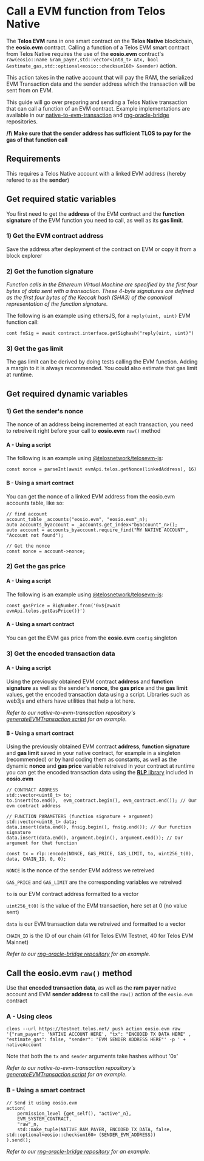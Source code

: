 # Call a EVM function from Telos Native

The __Telos EVM__ runs in one smart contract on the __Telos Native__ blockchain, the __eosio.evm__ contract.
Calling a function of a Telos EVM smart contract from Telos Native requires the use of the __eosio.evm__ contract's `raw(eosio::name &ram_payer,std::vector<int8_t> &tx, bool &estimate_gas,std::optional<eosio::checksum160> &sender)` action.

This action takes in the native account that will pay the RAM, the serialized EVM Transaction data and the sender address which the transaction will be sent from on EVM.

This guide will go over preparing and sending a Telos Native transaction that can call a function of an EVM contract. Example implementations are available in our [native-to-evm-transaction](https://github.com/telosnetwork/native-to-evm-transaction) and [rng-oracle-bridge](https://github.com/telosnetwork/rng-oracle-bridge) repositories.

__/!\ Make sure that the sender address has sufficient TLOS to pay for the gas of that function call__

## Requirements

This requires a Telos Native account with a linked EVM address (hereby refered to as the __sender__)

## Get required static variables

You first need to get the __address__ of the EVM contract and the __function signature__ of the EVM function you need to call, as well as its __gas limit__.

### 1) Get the EVM contract address

Save the address after deployment of the contract on EVM or copy it from a block explorer

### 2) Get the function signature

_Function calls in the Ethereum Virtual Machine are specified by the first four bytes of data sent with a transaction. These 4-byte signatures are defined as the first four bytes of the Keccak hash (SHA3) of the canonical representation of the function signature._

The following is an example using ethersJS, for a `reply(uint, uint)` EVM function call:

`cont fnSig = await contract.interface.getSighash("reply(uint, uint)")`

### 3) Get the gas limit

The gas limit can be derived by doing tests calling the EVM function. Adding a margin to it is always recommended.
You could also estimate that gas limit at runtime.

## Get required dynamic variables

### 1) Get the sender's nonce

The nonce of an address being incremented at each transaction, you need to retreive it right before your call to __eosio.evm__ `raw()` method

#### A - Using a script

The following is an example using [@telosnetwork/telosevm-js](https://github.com/telosnetwork/telosevm-js):

`const nonce = parseInt(await evmApi.telos.getNonce(linkedAddress), 16)`

#### B - Using a smart contract

You can get the nonce of a linked EVM address from the eosio.evm accounts table, like so:

```
// find account
account_table _accounts("eosio.evm", "eosio.evm"_n);
auto accounts_byaccount = _accounts.get_index<"byaccount"_n>();
auto account = accounts_byaccount.require_find("MY NATIVE ACCOUNT", "Account not found");

// Get the nonce
const nonce = account->nonce;
```

### 2) Get the gas price

#### A - Using a script

The following is an example using [@telosnetwork/telosevm-js](https://github.com/telosnetwork/telosevm-js):

`const gasPrice = BigNumber.from('0x${await evmApi.telos.getGasPrice()}')`

#### A - Using a smart contract

You can get the EVM gas price from the __eosio.evm__ `config` singleton

### 3) Get the encoded transaction data

#### A - Using a script

Using the previously obtained EVM contract __address__ and __function signature__ as well as the sender's __nonce__, the __gas price__ and the __gas limit__ values, get the encoded transaction data using a script. Libraries such as web3js and ethers have utilities that help a lot here.

_Refer to our native-to-evm-transaction repository's [generateEVMTransaction script](https://github.com/telosnetwork/native-to-evm-transaction/blob/main/generateEVMTransaction.js) for an example._

#### B - Using a smart contract

Using the previously obtained EVM contract __address__, __function signature__ and __gas limit__ saved in your native contract, for example in a singleton (recommended) or by hard coding them as constants, as well as the dynamic __nonce__ and __gas price__  variable retreived in your contract at runtime you can get the encoded transaction data using the [__RLP__ library](https://github.com/telosnetwork/telos.evm/tree/master/eosio.evm/external/rlp) included in __eosio.evm__

```
// CONTRACT ADDRESS
std::vector<uint8_t> to;
to.insert(to.end(),  evm_contract.begin(), evm_contract.end()); // Our evm contract address

// FUNCTION PARAMETERS (function signature + argument)
std::vector<uint8_t> data;
data.insert(data.end(), fnsig.begin(), fnsig.end()); // Our function signature
data.insert(data.end(), argument.begin(), argument.end()); // Our argument for that function

const tx = rlp::encode(NONCE, GAS_PRICE, GAS_LIMIT, to, uint256_t(0), data, CHAIN_ID, 0, 0);
```

`NONCE` is the nonce of the sender EVM address we retreived

`GAS_PRICE` and `GAS_LIMIT` are the corresponding variables we retreived

`to` is our EVM contract address formatted to a vector

`uint256_t(0)` is the value of the EVM transaction, here set at 0 (no value sent)

`data` is our EVM transaction data we retreived and formatted to a vector

`CHAIN_ID` is the ID of our chain (41 for Telos EVM Testnet, 40 for Telos EVM Mainnet)

_Refer to our [rng-oracle-bridge repository](https://github.com/telosnetwork/rng-oracle-bridge/blob/ad255b872a238e4d3a3f59cdff44a206208ab67d/native/src/rng.bridge.cpp#L193) for an example._

## Call the eosio.evm `raw()` method

Use that __encoded transaction data__, as well as the  __ram payer__ native account and EVM __sender address__ to call the `raw()` action of the `eosio.evm` contract

### A - Using cleos

`cleos --url https://testnet.telos.net/ push action eosio.evm raw '{"ram_payer": 'NATIVE ACCOUNT HERE', "tx": "ENCODED TX DATA HERE" , "estimate_gas": false, "sender": "EVM SENDER ADDRESS HERE"' -p ' + nativeAccount`

Note that both the `tx` and `sender` arguments take hashes without '0x'

_Refer to our native-to-evm-transaction repository's [generateEVMTransaction script](https://github.com/telosnetwork/native-to-evm-transaction/blob/main/generateEVMTransaction.js) for an example._

### B - Using a smart contract

```
// Send it using eosio.evm
action(
    permission_level {get_self(), "active"_n},
    EVM_SYSTEM_CONTRACT,
    "raw"_n,
    std::make_tuple(NATIVE_RAM_PAYER, ENCODED_TX_DATA, false, std::optional<eosio::checksum160> (SENDER_EVM_ADDRESS))
).send();
```

_Refer to our [rng-oracle-bridge repository](https://github.com/telosnetwork/rng-oracle-bridge/blob/ad255b872a238e4d3a3f59cdff44a206208ab67d/native/src/rng.bridge.cpp#L193) for an example._


